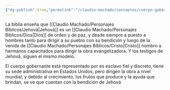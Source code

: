 ```yaml
---
{"dg-publish":true,"permalink":"/claudio-machado/conceptos/cuerpo-gobernante/"}
---
```


La biblia enseña que [[Claudio Machado/Personajes Bíblicos/Jehová\|Jehová]] es un [[Claudio Machado/Personajes Bíblicos/Dios\|Dios]] de orden y de paz, y desde siempre a puesto a hombres tanto para dirigir a su pueblo con su bendición y luego de la venida de [[Claudio Machado/Personajes Bíblicos/Cristo\|Cristo]] nombro a hermanos capacitados para dirigir la obra evangelizadora. Y los testigos de Jehová, siguen el mismo modelo. 

El cuerpo gobernante está representado por es esclavo fiel y discreto, tiene su sede administrativa en Estados Unidos, pero dirigen la obra a nivel mundial, y debido al crecimiento, los frutos que produce y la ayuda que brindan, se ve que cuentan con la bendición de Jehová 


